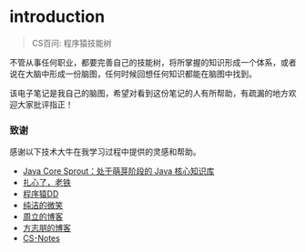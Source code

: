 # introduction
> CS百问: 程序猿技能树

不管从事任何职业，都要完善自己的技能树，将所掌握的知识形成一个体系，或者说在大脑中形成一份脑图，任何时候回想任何知识都能在脑图中找到。

该电子笔记是我自己的脑图，希望对看到这份笔记的人有所帮助，有疏漏的地方欢迎大家批评指正！

### 致谢
感谢以下技术大牛在我学习过程中提供的灵感和帮助。
- [Java Core Sprout：处于萌芽阶段的 Java 核心知识库](https://crossoverjie.top/JCSprout/)
- [扎心了，老铁](https://www.cnblogs.com/qingyunzong/)
- [程序猿DD](http://blog.didispace.com/)
- [纯洁的微笑](http://www.ityouknow.com/)
- [周立的博客](http://www.itmuch.com/)
- [方志朋的博客](https://www.fangzhipeng.com/)
- [CS-Notes](https://github.com/CyC2018/CS-Notes)